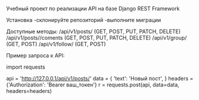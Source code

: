 Учебный проект по реализации API на базе Django REST Framework

Установка
-склонируйте репозиторий
-выполните миграции


Доступные методы:
/api/v1/posts/   (GET, POST, PUT, PATCH, DELETE)
/api/v1/posts/<id>/coments  (GET, POST, PUT, PATCH, DELETE)
/api/v1/group/ (GET, POST)
/api/v1/follow/  (GET, POST)

Пример запроса к API:

import requests

 api = 'http://127.0.0.1/api/v1/posts/'
    data = {
        'text': 'Новый пост',
    }
    headers = {'Authorization': 'Bearer ваш_токен'}
    r = requests.post(api, data=data,  headers=headers)
